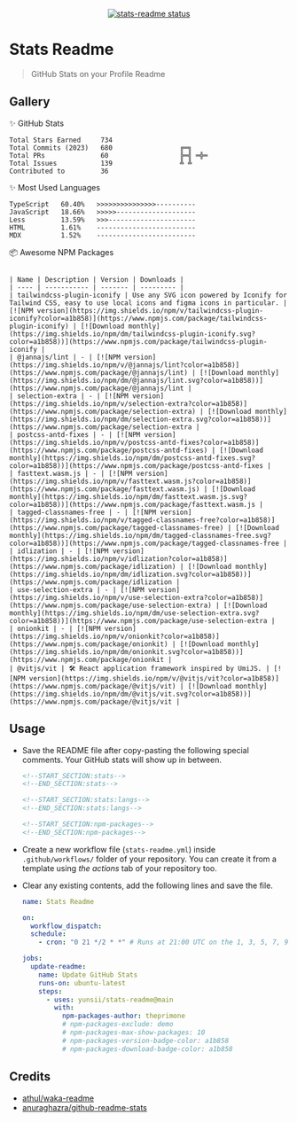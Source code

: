 <p align="center">
  <a href="https://github.com/yunsii/stats-readme/actions"><img alt="stats-readme status" src="https://github.com/yunsii/stats-readme/workflows/build-test/badge.svg"></a>
</p>

# Stats Readme

> GitHub Stats on your Profile Readme

## Gallery

✨ GitHub Stats

<!--START_SECTION:stats-->

```text
Total Stars Earned     734                
Total Commits (2023)   680                 ╔═╗    
Total PRs              60                  ╠═╣ ═╬═
Total Issues           139                 ╩ ╩    
Contributed to         36                 
```

<!--END_SECTION:stats-->

✨ Most Used Languages

<!--START_SECTION:stats:langs-->

```text
TypeScript   60.40%   >>>>>>>>>>>>>>>----------
JavaScript   18.66%   >>>>>--------------------
Less         13.59%   >>>----------------------
HTML         1.61%    -------------------------
MDX          1.52%    -------------------------
```

<!--END_SECTION:stats:langs-->

📦 Awesome NPM Packages

<!--START_SECTION:npm-packages-->

```text

| Name | Description | Version | Downloads |
| ---- | ----------- | ------- | --------- |
| tailwindcss-plugin-iconify | Use any SVG icon powered by Iconify for Tailwind CSS, easy to use local icons and figma icons in particular. | [![NPM version](https://img.shields.io/npm/v/tailwindcss-plugin-iconify?color=a1b858)](https://www.npmjs.com/package/tailwindcss-plugin-iconify) | [![Download monthly](https://img.shields.io/npm/dm/tailwindcss-plugin-iconify.svg?color=a1b858))](https://www.npmjs.com/package/tailwindcss-plugin-iconify |
| @jannajs/lint | - | [![NPM version](https://img.shields.io/npm/v/@jannajs/lint?color=a1b858)](https://www.npmjs.com/package/@jannajs/lint) | [![Download monthly](https://img.shields.io/npm/dm/@jannajs/lint.svg?color=a1b858))](https://www.npmjs.com/package/@jannajs/lint |
| selection-extra | - | [![NPM version](https://img.shields.io/npm/v/selection-extra?color=a1b858)](https://www.npmjs.com/package/selection-extra) | [![Download monthly](https://img.shields.io/npm/dm/selection-extra.svg?color=a1b858))](https://www.npmjs.com/package/selection-extra |
| postcss-antd-fixes | - | [![NPM version](https://img.shields.io/npm/v/postcss-antd-fixes?color=a1b858)](https://www.npmjs.com/package/postcss-antd-fixes) | [![Download monthly](https://img.shields.io/npm/dm/postcss-antd-fixes.svg?color=a1b858))](https://www.npmjs.com/package/postcss-antd-fixes |
| fasttext.wasm.js | - | [![NPM version](https://img.shields.io/npm/v/fasttext.wasm.js?color=a1b858)](https://www.npmjs.com/package/fasttext.wasm.js) | [![Download monthly](https://img.shields.io/npm/dm/fasttext.wasm.js.svg?color=a1b858))](https://www.npmjs.com/package/fasttext.wasm.js |
| tagged-classnames-free | - | [![NPM version](https://img.shields.io/npm/v/tagged-classnames-free?color=a1b858)](https://www.npmjs.com/package/tagged-classnames-free) | [![Download monthly](https://img.shields.io/npm/dm/tagged-classnames-free.svg?color=a1b858))](https://www.npmjs.com/package/tagged-classnames-free |
| idlization | - | [![NPM version](https://img.shields.io/npm/v/idlization?color=a1b858)](https://www.npmjs.com/package/idlization) | [![Download monthly](https://img.shields.io/npm/dm/idlization.svg?color=a1b858))](https://www.npmjs.com/package/idlization |
| use-selection-extra | - | [![NPM version](https://img.shields.io/npm/v/use-selection-extra?color=a1b858)](https://www.npmjs.com/package/use-selection-extra) | [![Download monthly](https://img.shields.io/npm/dm/use-selection-extra.svg?color=a1b858))](https://www.npmjs.com/package/use-selection-extra |
| onionkit | - | [![NPM version](https://img.shields.io/npm/v/onionkit?color=a1b858)](https://www.npmjs.com/package/onionkit) | [![Download monthly](https://img.shields.io/npm/dm/onionkit.svg?color=a1b858))](https://www.npmjs.com/package/onionkit |
| @vitjs/vit | 🛠 React application framework inspired by UmiJS. | [![NPM version](https://img.shields.io/npm/v/@vitjs/vit?color=a1b858)](https://www.npmjs.com/package/@vitjs/vit) | [![Download monthly](https://img.shields.io/npm/dm/@vitjs/vit.svg?color=a1b858))](https://www.npmjs.com/package/@vitjs/vit |

```

<!--END_SECTION:npm-packages-->

## Usage

- Save the README file after copy-pasting the following special comments. Your GitHub stats will show up in between.

  ```md
  <!--START_SECTION:stats-->
  <!--END_SECTION:stats-->

  <!--START_SECTION:stats:langs-->
  <!--END_SECTION:stats:langs-->

  <!--START_SECTION:npm-packages-->
  <!--END_SECTION:npm-packages-->
  ```

- Create a new workflow file (`stats-readme.yml`) inside `.github/workflows/` folder of your repository. You can create it from a template using *the actions* tab of your repository too.
- Clear any existing contents, add the following lines and save the file.

  ```yml
  name: Stats Readme

  on:
    workflow_dispatch:
    schedule:
      - cron: "0 21 */2 * *" # Runs at 21:00 UTC on the 1, 3, 5, 7, 9, 11, 13, 15, 17, 19, 21, 23, 25, 27, 29 and 31st of every month

  jobs:
    update-readme:
      name: Update GitHub Stats
      runs-on: ubuntu-latest
      steps:
        - uses: yunsii/stats-readme@main
          with:
            npm-packages-author: theprimone
            # npm-packages-exclude: demo
            # npm-packages-max-show-packages: 10
            # npm-packages-version-badge-color: a1b858
            # npm-packages-download-badge-color: a1b858
  ```


## Credits

- [athul/waka-readme](https://github.com/athul/waka-readme)
- [anuraghazra/github-readme-stats](https://github.com/anuraghazra/github-readme-stats)
